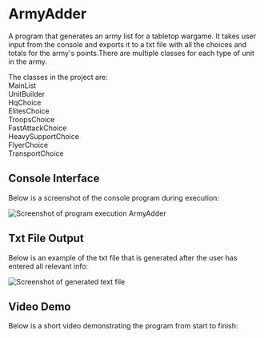 # ArmyAdder
A program that generates an army list for a tabletop wargame. It takes user input from the console and exports it to a txt file with all the choices and totals for the army's points.There are multiple classes for each type of unit in the army.

The classes in the project are:<br />
MainList<br />
UnitBuilder<br />
HqChoice<br />
ElitesChoice<br />
TroopsChoice<br />
FastAttackChoice<br />
HeavySupportChoice<br />
FlyerChoice<br />
TransportChoice<br />

## Console Interface
Below is a screenshot of the console program during execution:

![Screenshot of program execution ArmyAdder](https://user-images.githubusercontent.com/97514020/152351028-46049bf9-89ef-4e5a-a9e1-116f164be8f8.png)

## Txt File Output
Below is an example of the txt file that is generated after the user has entered all relevant info:

![Screenshot of generated text file](https://user-images.githubusercontent.com/97514020/152351039-702f7bfb-342c-4439-9323-4e7157b0b1bb.png)

## Video Demo
Below is a short video demonstrating the program from start to finish:







